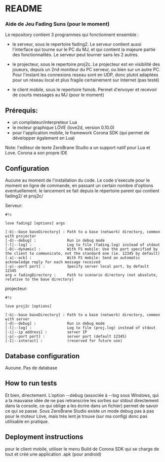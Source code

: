 # README #

### Aide de Jeu Fading Suns (pour le moment) ###

Le repository contient 3 programmes qui fonctionnent ensemble :

- le serveur, sous le repertoire fading2. Le serveur contient aussi l'interface qui tourne sur le PC du MJ, et qui contient la majeure partie des fonctionnalités. Le serveur peut tourner sans les 2 autres.

- le projecteur, sous le repertoire proj2c. Le projecteur est en visibilité des joueurs, depuis un 2nd moniteur du PC serveur, ou bien sur un autre PC. Pour l'instant les connexions reseau sont en UDP, donc plutot adaptées pour un réseau local et plus fragile certainement sur Internet (pas testé)

- le client mobile, sous le repertoire fsmob. Permet d'envoyer et recevoir de courts messages au MJ (pour le moment)

## Prérequis:
- un compilateur/interpreteur Lua
- le moteur graphique LÖVE (love2d, version 0.10.0)
- pour l'application mobile, le framework Corona SDK (qui permet de développer également en Lua)

Note: l'editeur de texte ZeroBrane Studio a un support natif pour Lua et Love. Corona a son propre IDE

## Configuration
Aucune au moment de l'installation du code.
Le code s'execute pour le moment en ligne de commande, en passant un certain nombre d'options eventuellement.
le lancement se fait depuis le répertoire parent qui contient fading2/ et proj2c/

Serveur:


```
#!c

love fading2 [options] args

[-b|--base baseDirectory] : Path to a base (network) directory, common with projector
[-d|--debug] :              Run in debug mode
[-l|--log] :                Log to file (fading.log) instead of stdout
[-D|--dynamic] :            With FS mobile: Use the port specified by the client to communicate, not the standard one (ie. 12345 by default)
[-a|--ack] :                With FS mobile: Send an automatic acknowledge reply for each message received
[-p|--port port] :          Specify server local port, by default 12345
arg = fadingDirectory :     Path to scenario directory (not absolute, relative to the base directory)
```

projecteur:


```
#!c

love proj2c [options]

[-b|--base baseDirectory] : Path to a base (network) directory, common with server
[-d|--debug] :              Run in debug mode
[-l|--log] :                Log to file (proj.log) instead of stdout
[-i|--ip address] :         server IP 
[-p|--port port] :          server port (default 12345)
[-I|--interact] :           (reserved for future use)

```

## Database configuration
Aucune. Pas de database

## How to run tests
Et bien, directement. L'option --debug (associée à --log sous Windows, qui a la mauvaise idée de ne pas retranscrire les sorties sur stdout directement dans la console, ce qui oblige a les écrire dans un fichier) permet de savoir ce qui se passe. Sous ZeroBrane Studio existe un mode debug pas à pas pour le moteur Löve, mais très lent je trouve (sur ma config) donc pas utilisable en pratique.


## Deployment instructions

pour le client mobile, utiliser le menu Build de Corona SDK qui se charge de tout et créé une application .apk (pour android)